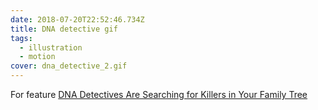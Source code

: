 ```yaml
---
date: 2018-07-20T22:52:46.734Z
title: DNA detective gif
tags:
  - illustration
  - motion
cover: dna_detective_2.gif
---
```

For feature [DNA Detectives Are Searching for Killers in Your Family Tree](https://www.bloomberg.com/news/features/2018-06-14/dna-detectives-are-searching-for-killers-in-your-family-tree)